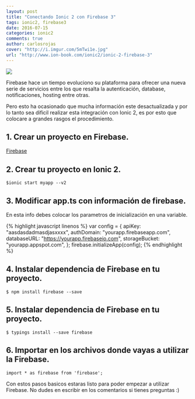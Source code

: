 ```yaml
---
layout: post
title: "Conectando Ionic 2 con Firebase 3"
tags: ionic2, firebase3
date: 2016-07-15
categories: ionic2
comments: true
author: carlosrojas
cover: "http://i.imgur.com/5mTwi1e.jpg"
url: "http://www.ion-book.com/ionic2/ionic-2-firebase-3"
---
```


<img src="http://i.imgur.com/5mTwi1e.jpg" class="img-responsive" />

Firebase hace un tiempo evoluciono su plataforma para ofrecer una nueva serie de servicios entre los que resalta la autenticación,
database, notificaciones, hosting entre otras.

Pero esto ha ocasionado que mucha información este desactualizada y por lo tanto sea dificil realizar esta integración con Ionic 2, es por esto
que colocare a grandes rasgos el procedimiento.

## 1. Crear un proyecto en Firebase.

[Firebase](https://console.firebase.google.com)

## 2. Crear tu proyecto en Ionic 2.

`
$ionic start myapp --v2
`

## 3. Modificar app.ts con información de firebase.

En esta info debes colocar los parametros de inicialización en una variable.

{% highlight javascript linenos %}
var config = {
    apiKey: "aasdasdadmasdjasxxxx",
    authDomain: "yourapp.firebaseapp.com",
    databaseURL: "https://yourapp.firebaseio.com",
    storageBucket: "yourapp.appspot.com",
  };
  firebase.initializeApp(config);
{% endhighlight %}

## 4. Instalar dependencia de Firebase en tu proyecto.

```
$ npm install firebase --save 
```

## 5. Instalar dependencia de Firebase en tu proyecto.

```
$ typings install --save firebase
```

## 6. Importar en los archivos donde vayas a utilizar la Firebase.

```
import * as firebase from 'firebase';
```

Con estos pasos basicos estaras listo para poder empezar a utilizar Firebase. No dudes en escribir en los comentarios si tienes preguntas :)